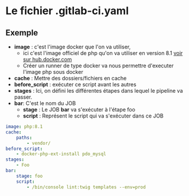 # Le fichier .gitlab-ci.yaml

## Exemple

- **image** : c'est l'image docker que l'on va utiliser, 
    -   ici c'est l'image officiel de php qu'on va utiliser en version 8.1 [voir sur hub.docker.com](https://hub.docker.com/layers/library/php/8.1/images/sha256-ddd07efedb9511e549ccf923a3e4178c53c5b248a013a9943ed4ae929e4afa14?context=explore)
    - Créer un runner de type docker va nous permettre d'executer l'image php sous docker
- **cache** : Mettre des dossiers/fichiers en cache
- **before_script** : exécuter ce script avant les autres
- **stages** : Ici, on défini les différentes étapes dans lequel le pipeline va passer.
- **bar**: C'est le nom du JOB 
    - **stage** : Le JOB **bar** va s'exécuter à l'étape foo
    - **script** : Représent le script qui va s'exécuter dans ce JOB


```yml
image: php:8.1
cache:
    paths:
        - vendor/
before_script:
    - docker-php-ext-install pdo_mysql
stages:
    - Foo
bar:
    stage: foo
    script:
        - /bin/console lint:twig templates --env=prod
```